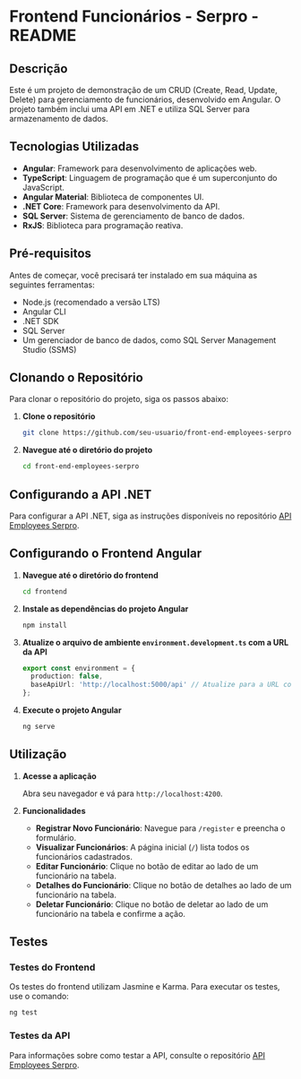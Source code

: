 # Frontend Funcionários - Serpro - README

## Descrição

Este é um projeto de demonstração de um CRUD (Create, Read, Update, Delete) para gerenciamento de funcionários, desenvolvido em Angular. O projeto também inclui uma API em .NET e utiliza SQL Server para armazenamento de dados.

## Tecnologias Utilizadas

- **Angular**: Framework para desenvolvimento de aplicações web.
- **TypeScript**: Linguagem de programação que é um superconjunto do JavaScript.
- **Angular Material**: Biblioteca de componentes UI.
- **.NET Core**: Framework para desenvolvimento da API.
- **SQL Server**: Sistema de gerenciamento de banco de dados.
- **RxJS**: Biblioteca para programação reativa.

## Pré-requisitos

Antes de começar, você precisará ter instalado em sua máquina as seguintes ferramentas:

- Node.js (recomendado a versão LTS)
- Angular CLI
- .NET SDK
- SQL Server
- Um gerenciador de banco de dados, como SQL Server Management Studio (SSMS)

## Clonando o Repositório

Para clonar o repositório do projeto, siga os passos abaixo:

1. **Clone o repositório**

   ```bash
   git clone https://github.com/seu-usuario/front-end-employees-serpro.git
   ```

2. **Navegue até o diretório do projeto**

   ```bash
   cd front-end-employees-serpro
   ```

## Configurando a API .NET

Para configurar a API .NET, siga as instruções disponíveis no repositório [API Employees Serpro](https://github.com/miguelamaral254/api-employees-serpro/).

## Configurando o Frontend Angular

1. **Navegue até o diretório do frontend**

   ```bash
   cd frontend
   ```

2. **Instale as dependências do projeto Angular**

   ```bash
   npm install
   ```

3. **Atualize o arquivo de ambiente `environment.development.ts` com a URL da API**

   ```typescript
   export const environment = {
     production: false,
     baseApiUrl: 'http://localhost:5000/api' // Atualize para a URL correta da sua API
   };
   ```

4. **Execute o projeto Angular**

   ```bash
   ng serve
   ```

## Utilização

1. **Acesse a aplicação**

   Abra seu navegador e vá para `http://localhost:4200`.

2. **Funcionalidades**

   - **Registrar Novo Funcionário**: Navegue para `/register` e preencha o formulário.
   - **Visualizar Funcionários**: A página inicial (`/`) lista todos os funcionários cadastrados.
   - **Editar Funcionário**: Clique no botão de editar ao lado de um funcionário na tabela.
   - **Detalhes do Funcionário**: Clique no botão de detalhes ao lado de um funcionário na tabela.
   - **Deletar Funcionário**: Clique no botão de deletar ao lado de um funcionário na tabela e confirme a ação.

## Testes

### Testes do Frontend

Os testes do frontend utilizam Jasmine e Karma. Para executar os testes, use o comando:

```bash
ng test
```

### Testes da API

Para informações sobre como testar a API, consulte o repositório [API Employees Serpro](https://github.com/miguelamaral254/api-employees-serpro/).
